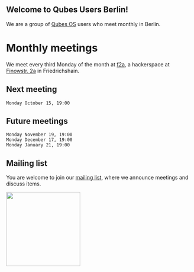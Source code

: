 ## Welcome to Qubes Users Berlin!

We are a group of [Qubes OS](https://www.qubes-os.org) users who meet monthly in Berlin. 

# Monthly meetings

We meet every third Monday of the month at [f2a](https://f2a.space/), a hackerspace at [Finowstr. 2a](https://www.openstreetmap.org/node/4476779422) in Friedrichshain.

## Next meeting

```
Monday October 15, 19:00
```

## Future meetings

```
Monday November 19, 19:00
Monday December 17, 19:00
Monday January 21, 19:00
```

## Mailing list

You are welcome to join our [mailing list](https://www.autistici.org/mailman/listinfo/qub), where we announce meetings and discuss items.

<img src="https://github.com/QubesOS/qubes-attachment/raw/master/icons/qubes-community-event/qubes-community-event.png" align="center" width="200">
